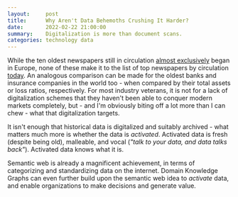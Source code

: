```yaml
---
layout:     post
title:      Why Aren't Data Behemoths Crushing It Harder?
date:       2022-02-22 21:00:00
summary:    Digitalization is more than document scans.
categories: technology data
---
```


While the ten oldest newspapers still in circulation [almost exclusively](https://en.wikipedia.org/wiki/List_of_the_oldest_newspapers) began in Europe, none of these make it to the list of top newspapers by circulation [today](https://en.wikipedia.org/wiki/List_of_newspapers_by_circulation). An analogous comparison can be made for the oldest banks and insurance companies in the world too - when compared by their total assets or loss ratios, respectively. 
For most industry veterans, it is not for a lack of digitalization schemes that they haven't been able to conquer modern markets completely, but - and I'm obviously biting off a lot more than I can chew - what that digitalization targets. 

It isn't enough that historical data is digitalized and suitably archived - what matters much more is whether the data is _activated_. 
Activated data is fresh (despite being old), malleable, and vocal (_"talk to your data, and data talks back"_).
Activated data knows what it is.

Semantic web is already a magnificent achievement, in terms of categorizing and standardizing data on the internet. Domain Knowledge Graphs can even further build upon the semantic web idea to _activate_ data, and enable organizations to make decisions and generate value. 
